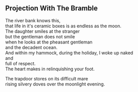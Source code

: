 Projection With The Bramble
---------------------------
The river bank knows this,  
that life in it's ceramic boxes is as endless as the moon.  
The daughter smiles at the stranger  
but the gentleman does not smile  
when he looks at the pheasant gentleman  
and the decadent ocean.  
And within my hammock, during the holiday, I woke up naked  
and  
full of respect.  
The heart makes in relinquishing your foot.  
  
The trapdoor stores on its difficult mare  
rising silvery doves over the moonlight evening.  

